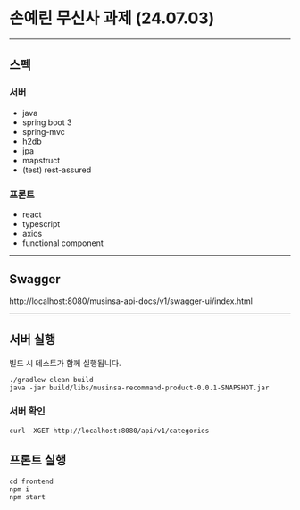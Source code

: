 # 손예린 무신사 과제 (24.07.03)
***
## 스펙
### 서버
- java
- spring boot 3
- spring-mvc
- h2db
- jpa
- mapstruct
- (test) rest-assured

### 프론트
- react
- typescript
- axios
- functional component

***
## Swagger
http://localhost:8080/musinsa-api-docs/v1/swagger-ui/index.html
***
## 서버 실행
빌드 시 테스트가 함께 실행됩니다.
```
./gradlew clean build
java -jar build/libs/musinsa-recommand-product-0.0.1-SNAPSHOT.jar
```

### 서버 확인
```
curl -XGET http://localhost:8080/api/v1/categories
```

## 프론트 실행
```
cd frontend
npm i
npm start
```
